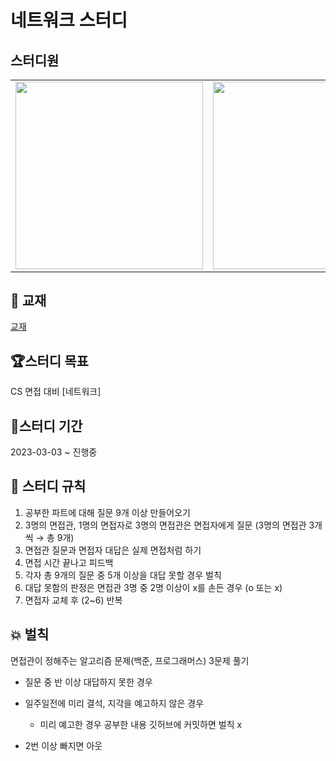 # 네트워크 스터디

## 스터디원

<table>
  <tr>
    <td>
      <a href="https://github.com/minseojo">
      <img src="https://avatars.githubusercontent.com/u/64322765?s=60&v=4/150x150" width="300" height="300"/>
      </a> 
    </td>
     <td>
      <a href="https://github.com/ekdud0529">
        <img src="https://avatars.githubusercontent.com/u/45174177?s=60&v=4" width="300" height="300"/>
      </a> 
    </td>
     <td>
      <a href="https://github.com/jyj1111">
        <img src="https://avatars.githubusercontent.com/u/89414343?s=60&v=4" width="300" height="300"/>
      </a> 
    </td>
     <td>
      <a href="https://github.com/Yunsik-Choi">
        <img src="https://avatars.githubusercontent.com/u/60809936?s=60&v=4" width="300" height="300"/>
      </a>  
    </td>
  <tr>
</table>

## 📖 교재

[교재](https://product.kyobobook.co.kr/detail/S000000559644)
 
## 🏆스터디 목표
CS 면접 대비 [네트워크]

## 📅스터디 기간
2023-03-03 ~ 진행중

## 🎯 스터디 규칙
1. 공부한 파트에 대해 질문 9개 이상 만들어오기
2. 3명의 면접관, 1명의 면접자로 3명의 면접관은 면접자에게 질문 (3명의 면접관 3개씩 → 총 9개)
3. 면접관 질문과 면접자 대답은 실제 면접처럼 하기
4. 면접 시간 끝나고 피드백
5. 각자 총 9개의 질문 중 5개 이상을 대답 못할 경우 벌칙
6. 대답 못함의 판정은 면접관 3명 중 2명 이상이 x를 손든 경우 (o 또는 x)
7. 면접자 교체 후 (2~6) 반복

## 💥 벌칙
면접관이 정해주는 알고리즘 문제(백준, 프로그래머스) 3문제 풀기
- 질문 중 반 이상 대답하지 못한 경우
- 일주일전에 미리 결석, 지각을 예고하지 않은 경우
  - 미리 예고한 경우 공부한 내용 깃허브에 커밋하면 벌칙 x

- 2번 이상 빠지면 아웃
